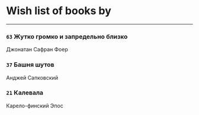 # Wish list of books by [](https://plus.google.com/u/0/107756383717359753203/)
---

### `63` Жутко громко и запредельно близко
Джонатан Сафран Фоер

### `37` Башня шутов
Анджей Сапковский

### `21` Калевала
Карело-финский Эпос

